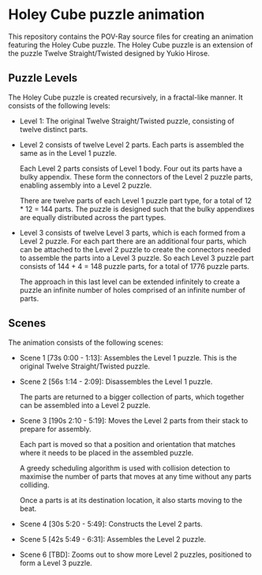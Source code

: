 # Holey Cube puzzle animation

This repository contains the POV-Ray source files for creating an animation
featuring the Holey Cube puzzle. The Holey Cube puzzle is an extension of the
puzzle Twelve Straight/Twisted designed by Yukio Hirose.

## Puzzle Levels

The Holey Cube puzzle is created recursively, in a fractal-like manner. It
consists of the following levels:

- Level 1: The original Twelve Straight/Twisted puzzle, consisting of twelve
  distinct parts.

- Level 2 consists of twelve Level 2 parts. Each parts is assembled the same
  as in the Level 1 puzzle.

  Each Level 2 parts consists of Level 1 body. Four out its parts have a bulky
  appendix. These form the connectors of the Level 2 puzzle parts, enabling
  assembly into a Level 2 puzzle.

  There are twelve parts of each Level 1 puzzle part type, for a total of
  12 * 12 = 144 parts. The puzzle is designed such that the bulky appendixes
  are equally distributed across the part types.

- Level 3 consists of twelve Level 3 parts, which is each formed from a
  Level 2 puzzle. For each part there are an additional four parts, which
  can be attached to the Level 2 puzzle to create the connectors needed to
  assemble the parts into a Level 3 puzzle. So each Level 3 puzzle part
  consists of 144 + 4 = 148 puzzle parts, for a total of 1776 puzzle parts.

  The approach in this last level can be extended infinitely to create a
  puzzle an infinite number of holes comprised of an infinite number of parts.

## Scenes

The animation consists of the following scenes:

- Scene 1 [73s 0:00 - 1:13]: Assembles the Level 1 puzzle.
  This is the original Twelve Straight/Twisted puzzle.

- Scene 2 [56s 1:14 - 2:09]: Disassembles the Level 1 puzzle.

  The parts are returned to a bigger collection of parts, which together can be
  assembled into a Level 2 puzzle.

- Scene 3 [190s 2:10 - 5:19]: Moves the Level 2 parts from their stack to
  prepare for assembly.

  Each part is moved so that a position and orientation that matches where it
  needs to be placed in the assembled puzzle.

  A greedy scheduling algorithm is used with collision detection to maximise the
  number of parts that moves at any time without any parts colliding.

  Once a parts is at its destination location, it also starts moving to the beat.

- Scene 4 [30s 5:20 - 5:49]: Constructs the Level 2 parts.

- Scene 5 [42s 5:49 - 6:31]: Assembles the Level 2 puzzle.

- Scene 6 [TBD]: Zooms out to show more Level 2 puzzles, positioned to form a
  Level 3 puzzle.